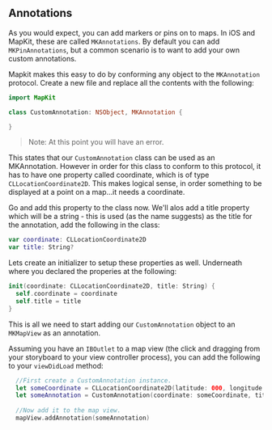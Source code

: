 ## Annotations

As you would expect, you can add markers or pins on to maps. In iOS and MapKit, these are called `MKAnnotations`. By default you can add `MKPinAnnotations`, but a common scenario is to want to add your own custom annotations. 

Mapkit makes this easy to do by conforming any object to the `MKAnnotation` protocol.  Create a new file and replace all the contents with the following:

```swift
import MapKit

class CustomAnnotation: NSObject, MKAnnotation {

}
```

>Note:
At this point you will have an error.

This states that our `CustomAnnotation` class can be used as an MKAnnotation. However in order for this class to conform to this protocol, it has to have one property called coordinate, which is of type `CLLocationCoordinate2D`. This makes logical sense, in order something to be displayed at a point on a map...it needs a coordinate. 

Go and add this property to the class now. We'll alos add a title property which will be a string - this is used (as the name suggests) as the title for the annotation, add the following in the class:

```swift
var coordinate: CLLocationCoordinate2D
var title: String?
```

Lets create an initializer to setup these properties as well. Underneath where you declared the properies at the following:


```swift 
init(coordinate: CLLocationCoordinate2D, title: String) {
  self.coordinate = coordinate
  self.title = title
}
```

This is all we need to start adding our `CustomAnnotation` object to an `MKMapView` as an annotation. 

Assuming you have an `IBOutlet` to a map view (the click and dragging from your storyboard to your view controller process), you can add the following to your `viewDidLoad` method: 

```swift
  //First create a CustomAnnotation instance.
  let someCoordinate = CLLocationCoordinate2D(latitude: 000, longitude: 000)
  let someAnnotation = CustomAnnotation(coordinate: someCoordinate, title: "Hello World")
  
  //Now add it to the map view.
  mapView.addAnnotation(someAnnotation)
```
